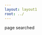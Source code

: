 ```yaml
---
layout: layout1
root: ../
---
```

<p> page searched </p>
<section id="search-results" style="display: none;"> 

	{% raw %}
	<script id="search-results-template" type="text/mustache">
		{{#entries}}
		<article>
			<h3>
				{{#date}}<small><time datetime="{{pubdate}}" pubdate>{{displaydate}}</time></small>{{/date}}
				<a href="{{url}}">{{title}}</a>
			</h3>
			{{#is_post}}
			<ul>
				{{#tags}}<li>{{.}} </li>{{/tags}}
			</ul>
			{{/is_post}}
		</article>
		{{/entries}}
	</script>
	{% endraw %}

	<script type="text/javascript">
		$(function() {
			$('#search-query').lunrSearch({
				indexUrl  : '{{site.baseurl}}/js/index.json',           // url for the .json file containing search index data
				results   : '#search-results',          // selector for containing search results element
				template  : '#search-results-template', // selector for Mustache.js template
				titleMsg  : '<h1>Search results<h1>',   // message attached in front of results (can be empty)
				emptyMsg  : '<p>Nothing found.</p>'     // shown message if search returns no results
			});
		});
	</script>
</section>

